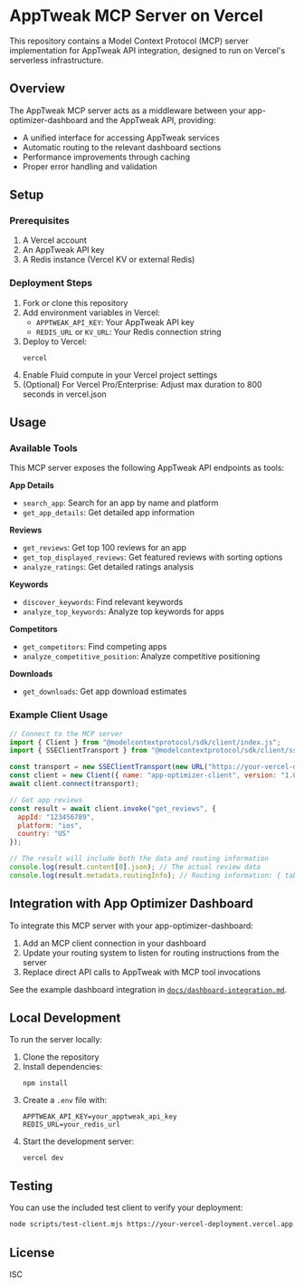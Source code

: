 # AppTweak MCP Server on Vercel

This repository contains a Model Context Protocol (MCP) server implementation for AppTweak API integration, designed to run on Vercel's serverless infrastructure.

## Overview

The AppTweak MCP server acts as a middleware between your app-optimizer-dashboard and the AppTweak API, providing:

- A unified interface for accessing AppTweak services
- Automatic routing to the relevant dashboard sections
- Performance improvements through caching
- Proper error handling and validation

## Setup

### Prerequisites

1. A Vercel account
2. An AppTweak API key
3. A Redis instance (Vercel KV or external Redis)

### Deployment Steps

1. Fork or clone this repository
2. Add environment variables in Vercel:
   - `APPTWEAK_API_KEY`: Your AppTweak API key
   - `REDIS_URL` or `KV_URL`: Your Redis connection string
3. Deploy to Vercel:
   ```
   vercel
   ```
4. Enable Fluid compute in your Vercel project settings
5. (Optional) For Vercel Pro/Enterprise: Adjust max duration to 800 seconds in vercel.json

## Usage

### Available Tools

This MCP server exposes the following AppTweak API endpoints as tools:

**App Details**
- `search_app`: Search for an app by name and platform
- `get_app_details`: Get detailed app information

**Reviews**
- `get_reviews`: Get top 100 reviews for an app
- `get_top_displayed_reviews`: Get featured reviews with sorting options
- `analyze_ratings`: Get detailed ratings analysis

**Keywords**
- `discover_keywords`: Find relevant keywords
- `analyze_top_keywords`: Analyze top keywords for apps

**Competitors**
- `get_competitors`: Find competing apps
- `analyze_competitive_position`: Analyze competitive positioning

**Downloads**
- `get_downloads`: Get app download estimates

### Example Client Usage

```javascript
// Connect to the MCP server
import { Client } from "@modelcontextprotocol/sdk/client/index.js";
import { SSEClientTransport } from "@modelcontextprotocol/sdk/client/sse.js";

const transport = new SSEClientTransport(new URL("https://your-vercel-deployment.vercel.app/sse"));
const client = new Client({ name: "app-optimizer-client", version: "1.0.0" });
await client.connect(transport);

// Get app reviews
const result = await client.invoke("get_reviews", {
  appId: "123456789",
  platform: "ios",
  country: "US"
});

// The result will include both the data and routing information
console.log(result.content[0].json); // The actual review data
console.log(result.metadata.routingInfo); // Routing information: { tabId: "reviews", sectionId: "recent-reviews", ... }
```

## Integration with App Optimizer Dashboard

To integrate this MCP server with your app-optimizer-dashboard:

1. Add an MCP client connection in your dashboard
2. Update your routing system to listen for routing instructions from the server
3. Replace direct API calls to AppTweak with MCP tool invocations

See the example dashboard integration in [`docs/dashboard-integration.md`](docs/dashboard-integration.md).

## Local Development

To run the server locally:

1. Clone the repository
2. Install dependencies:
   ```
   npm install
   ```
3. Create a `.env` file with:
   ```
   APPTWEAK_API_KEY=your_apptweak_api_key
   REDIS_URL=your_redis_url
   ```
4. Start the development server:
   ```
   vercel dev
   ```

## Testing

You can use the included test client to verify your deployment:

```sh
node scripts/test-client.mjs https://your-vercel-deployment.vercel.app
```

## License

ISC
